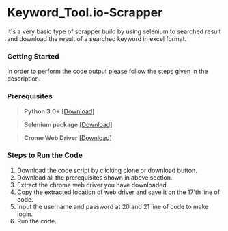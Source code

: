 # Keyword_Tool.io-Scrapper

It's a very basic type of scrapper build by using selenium to searched result and download the result of a searched keyword in excel format.

### Getting Started

In order to perform the code output please follow the steps given in the description.

### Prerequisites
> **Python 3.0+**              [[Download]](https://www.python.org/downloads/)

> **Selenium package**         [[Download]](https://pypi.python.org/pypi/selenium)

> **Crome Web Driver**         [[Download]](https://chromedriver.storage.googleapis.com/index.html?path=2.33/)

### Steps to Run the Code

1. Download the code script by clicking clone or download button.
2. Download all the prerequisites shown in above section. 
3. Extract the chrome web driver you have downloaded. 
4. Copy the extracted location of web driver and save it on the 17'th line of code.
5. Input the username and password at 20 and 21 line of code to make login. 
6. Run the code.


